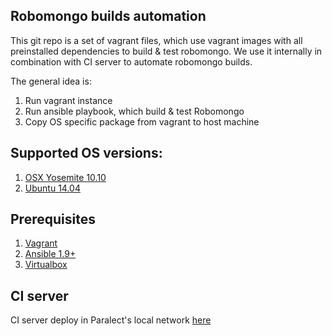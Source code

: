 ## Robomongo builds automation

This git repo is a set of vagrant files, which use vagrant images with all preinstalled dependencies to build & test robomongo. We use it internally in combination with CI server to automate robomongo builds.

The general idea is:

1. Run vagrant instance
2. Run ansible playbook, which build & test Robomongo
3. Copy OS specific package from vagrant to host machine

## Supported OS versions:
1. [OSX Yosemite 10.10](osx/yosemite-10.10/readme.md)
2. [Ubuntu 14.04](linux/ubuntu-14.04/readme.md)

## Prerequisites

1. [Vagrant](https://docs.vagrantup.com/v2/installation/)
2. [Ansible 1.9+](http://docs.ansible.com/ansible/intro_installation.html)
3. [Virtualbox](https://www.virtualbox.org/wiki/Downloads)

## CI server

CI server deploy in Paralect's local network [here](http://192.168.0.131)
